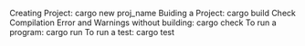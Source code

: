 Creating Project:                                         cargo new proj_name
Buiding a Project:                                        cargo build
Check Compilation Error and Warnings without building:    cargo check
To run a program:                                         cargo run
To run a test:                                            cargo test